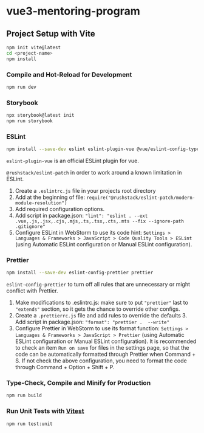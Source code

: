 # vue3-mentoring-program

## Project Setup with Vite
```sh
npm init vite@latest
cd <project-name>
npm install
```

### Compile and Hot-Reload for Development
```sh
npm run dev
```

### Storybook
```sh
npx storybook@latest init
npm run storybook
```

### ESLint
```sh
npm install --save-dev eslint eslint-plugin-vue @vue/eslint-config-typescript @rushstack/eslint-patch
```
`eslint-plugin-vue` is an official ESLint plugin for vue.

`@rushstack/eslint-patch` in order to work around a known limitation in ESLint.

1. Create a `.eslintrc.js` file in your projects root directory
2. Add at the beginning of file:
`require("@rushstack/eslint-patch/modern-module-resolution")`
3. Add required configuration options.
4. Add script in package.json:
`"lint": "eslint . --ext .vue,.js,.jsx,.cjs,.mjs,.ts,.tsx,.cts,.mts --fix --ignore-path .gitignore"`
5. Configure ESLint in WebStorm to use its code hint:
`Settings > Languages & Frameworks > JavaScript > Code Quality Tools > ESLint` (using Automatic ESLint configuration or Manual ESLint configuration).

### Prettier
```sh
npm install --save-dev eslint-config-prettier prettier
```
`eslint-config-prettier` to turn off all rules that are unnecessary or might conflict with Prettier.

1. Make modifications to .eslintrc.js:
   make sure to put `"prettier"` last to `"extends"` section, so it gets the chance to override other configs.
2. Create a `.prettierrc.js` file and add rules to override the defaults
   3. Add script in package.json:
   `"format": "prettier .  --write"`
4. Configure Prettier in WebStorm to use its format function:
`Settings > Languages & Frameworks > JavaScript > Prettier` (using Automatic ESLint configuration or Manual ESLint configuration).
It is recommended to check an item `Run on save` for files in the settings page, so that the code can be automatically formatted through Prettier when Command + S.
If not check the above configuration, you need to format the code through Command + Option + Shift + P.

### Type-Check, Compile and Minify for Production

```sh
npm run build
```

### Run Unit Tests with [Vitest](https://vitest.dev/)

```sh
npm run test:unit
```

